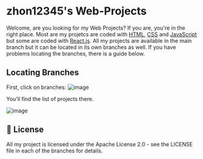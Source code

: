 # zhon12345's Web-Projects

Welcome, are you looking for my Web Projects? If you are, you're in the right place. Most are my projetcs are coded with [HTML](https://www.w3.org/html/), [CSS](https://www.w3schools.com/css/) and [JavaScript](https://www.javascript.com/) but some are coded with [React.js](https://reactjs.org). All my projects are available in the main branch but it can be located in its own branches as well. If you have problems locating the branches, there is a guide below.

## Locating Branches

First, click on branches:
![image](https://i.imgur.com/p6oZgpb.png)

You'll find the list of projects there.


![image](https://i.imgur.com/7L8916B.png)

## 📄 License
All my project is licensed under the Apache License 2.0 - see the LICENSE file in each of the branches for details.

